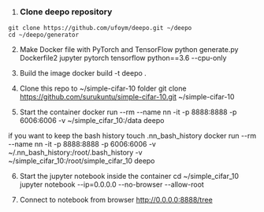 1. ### Clone deepo repository
```
git clone https://github.com/ufoym/deepo.git ~/deepo
cd ~/deepo/generator
```

2. Make Docker file with PyTorch and TensorFlow
python generate.py Dockerfile2 jupyter pytorch tensorflow python==3.6 --cpu-only

3. Build the image
docker build -t deepo .

4. Clone this repo to ~/simple-cifar-10 folder
git clone https://github.com/surukuntu/simple-cifar-10.git ~/simple-cifar-10

5. Start the container
docker run --rm --name nn -it -p 8888:8888 -p 6006:6006 -v ~/simple_cifar_10:/data deepo

if you want to keep the bash history
touch .nn_bash_history
docker run --rm --name nn -it -p 8888:8888 -p 6006:6006 -v ~/.nn_bash_history:/root/.bash_history -v ~/simple_cifar_10:/root/simple_cifar_10 deepo

6. Start the jupyter notebook inside the container
cd ~/simple_cifar_10
jupyter notebook --ip=0.0.0.0 --no-browser --allow-root

7. Connect to notebook from browser 
http://0.0.0.0:8888/tree
